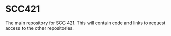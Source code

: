 # SCC421
The main repository for SCC 421. This will contain code and links to request access to the other repositories.
